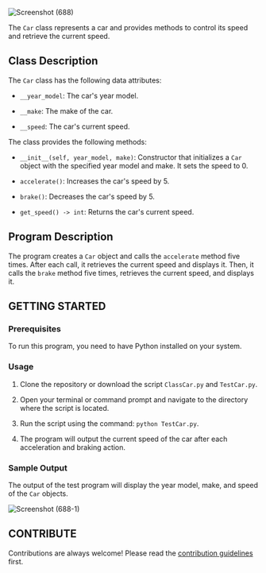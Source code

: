 ![Screenshot (688)](https://github.com/laivwxyz/Abstraction-and-Encapsulation/assets/129714181/c4bfebff-4403-4f54-b288-9631439242b3)

The `Car` class represents a car and provides methods to control its speed and retrieve the current speed.

## Class Description

The `Car` class has the following data attributes:

- `__year_model`: The car's year model.

- `__make`: The make of the car.

- `__speed`: The car's current speed.
  

The class provides the following methods:

- `__init__(self, year_model, make)`: Constructor that initializes a `Car` object with the specified year model and make. It sets the speed to 0.

- `accelerate()`: Increases the car's speed by 5.

- `brake()`: Decreases the car's speed by 5.

- `get_speed() -> int`: Returns the car's current speed.

## Program Description

The program creates a `Car` object and calls the `accelerate` method five times. After each call, it retrieves the current speed and displays it. Then, it calls the `brake` method five times, retrieves the current speed, and displays it.

## GETTING STARTED

### Prerequisites

To run this program, you need to have Python installed on your system.

### Usage

1. Clone the repository or download the script `ClassCar.py` and `TestCar.py`.

2. Open your terminal or command prompt and navigate to the directory where the script is located.

3. Run the script using the command: `python TestCar.py`.

4. The program will output the current speed of the car after each acceleration and braking action.

### Sample Output

The output of the test program will display the year model, make, and speed of the `Car` objects.

![Screenshot (688-1)](https://github.com/laivwxyz/Abstraction-and-Encapsulation/assets/129714181/090b9b9c-b0d2-4963-af37-1361713c9bc0)

## CONTRIBUTE

Contributions are always welcome! Please read the [contribution guidelines](https://github.com/matiassingers/awesome-readme/blob/master/contributing.md) first.
